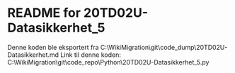 # README for 20TD02U-Datasikkerhet_5
Denne koden ble eksportert fra C:\WikiMigration\git\code_dump\20TD02U-Datasikkerhet.md
Link til denne koden: C:\WikiMigration\git\code_repo\Python\20TD02U-Datasikkerhet_5.py
